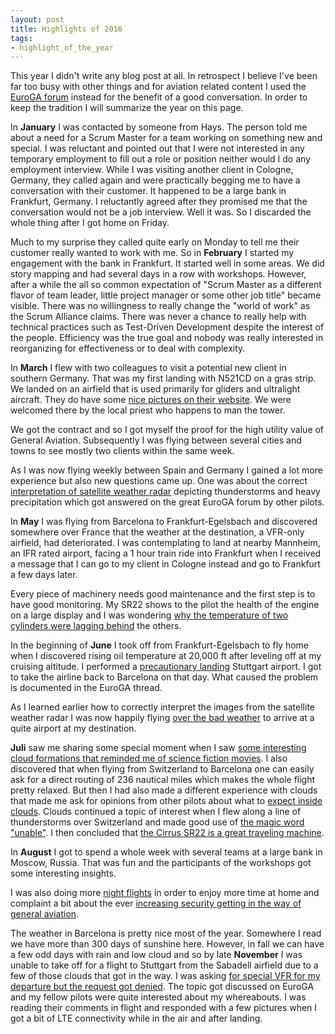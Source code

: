 ```yaml
---
layout: post
title: Highlights of 2016
tags:
- highlight_of_the_year
---
```

This year I didn't write any blog post at all. In retrospect I believe I've been far too busy with other things and for aviation related content I used the [EuroGA forum](http://www.euroga.org) instead for the benefit of a good conversation. In order to keep the tradition I will summarize the year on this page.

In **January** I was contacted by someone from Hays. The person told me about a need for a Scrum Master for a team working on something new and special. I was reluctant and pointed out that I were not interested in any temporary employment to fill out a role or position neither would I do any employment interview. While I was visiting another client in Cologne, Germany, they called again and were practically begging me to have a conversation with their customer. It happened to be a large bank in Frankfurt, Germany. I reluctantly agreed after they promised me that the conversation would not be a job interview. Well it was. So I discarded the whole thing after I got home on Friday.

Much to my surprise they called quite early on Monday to tell me their customer really wanted to work with me. So in **February** I started my engagement with the bank in Frankfurt. It started well in some areas. We did story mapping and had several days in a row with workshops. However, after a while the all so common expectation of "Scrum Master as a different flavor of team leader, little project manager or some other job title" became visible. There was no willingness to really change the "world of work" as the Scrum Alliance claims. There was never a chance to really help with technical practices such as Test-Driven Development despite the interest of the people. Efficiency was the true goal and nobody was really interested in reorganizing for effectiveness or to deal with complexity.

In **March** I flew with two colleagues to visit a potential new client in southern Germany. That was my first landing with N521CD on a gras strip. We landed on an airfield that is used primarily for gliders and ultralight aircraft. They do have some [nice pictures on their website](http://fliegerwaldsee.de). We were welcomed there by the local priest who happens to man the tower. 

We got the contract and so I got myself the proof for the high utility value of General Aviation. Subsequently I was flying between several cities and towns to see mostly two clients within the same week.

As I was now flying weekly between Spain and Germany I gained a lot more experience but also new questions came up. One was about the correct
[interpretation of satellite weather radar](http://www.euroga.org/forums/flying/5878-help-me-interpret-this-a-bit-better) depicting thunderstorms and heavy precipitation which got answered on the great EuroGA forum by other pilots.


In **May** I was flying from Barcelona to Frankfurt-Egelsbach and discovered somewhere over France that the weather at the destination, a VFR-only airfield, had deteriorated. I was contemplating to land at nearby Mannheim, an IFR rated airport, facing a 1 hour train ride into Frankfurt when I received a message that I can go to my client in Cologne instead and go to Frankfurt a few days later.

Every piece of machinery needs good maintenance and the first step is to have good monitoring. My SR22 shows to the pilot the health of the engine on a large display and I was wondering [why the temperature of two cylinders were lagging behind](http://www.euroga.org/forums/maintenance-avionics/6146-two-cylinders-lagging-behind-need-to-run-on-hotter-tit-to-keep-engine-smooth) the others.


In the beginning of **June** I took off from Frankfurt-Egelsbach to fly home when I discovered rising oil temperature at 20,000 ft after leveling off at my cruising altitude. I performed a [precautionary landing](http://www.euroga.org/forums/flying/6210-precautionary-landing-after-high-cht-and-oil-temperature) Stuttgart airport. I got to take the airline back to Barcelona on that day. What caused the problem is documented in the EuroGA thread.

As I learned earlier how to correctly interpret the images from the satellite weather radar I was now happily flying [over the bad weather](http://www.euroga.org/forums/flying/6272-over-and-between-the-weather-from-sabadell-lell-to-friedrichshafen-edny) to arrive at a quite airport at my destination.

**Juli** saw me sharing some special moment when I saw [some interesting cloud formations that reminded me of science fiction movies](http://www.euroga.org/forums/flying/6409-clouds-from-a-different-world-and-a-236-nm-direct). I also discovered that when flying from Switzerland to Barcelona one can easily ask for a direct routing of 236 nautical miles which makes the whole flight pretty relaxed. But then I had also made a different experience with clouds that made me ask for opinions from other pilots about what to [expect inside clouds](http://www.euroga.org/forums/flying/6446-inside-clouds-and-what-to-expect-next). Clouds continued a topic of interest when I flew along a line of thunderstorms over Switzerland and made good use of [the magic word "unable"](http://www.euroga.org/forums/flying/6485-the-magic-word-unable). I then concluded that [the Cirrus SR22 is a great traveling machine](http://www.euroga.org/forums/flying/6511-that-great-traveling-machine-sr22-turbo-normalized).

In **August** I got to spend a whole week with several teams at a large bank in Moscow, Russia. That was fun and the participants of the workshops got some interesting insights.

I was also doing more [night flights](http://www.euroga.org/forums/flying/6601-lell-edds-this-time-at-night-and-only-ts-next-to-the-route) in order to enjoy more time at home and complaint a bit about the ever [increasing security getting in the way of general aviation](http://www.euroga.org/forums/flying/6640-ever-increasing-security-at-some-airports).

The weather in Barcelona is pretty nice most of the year. Somewhere I read we have more than 300 days of sunshine here. However, in fall we can have a few odd days with rain and low cloud and so by late **November** I was unable to take off for a flight to Stuttgart from the Sabadell airfield due to a few of those clouds that got in the way. I was asking [for special VFR for my departure but the request got denied](http://www.euroga.org/forums/flying/7055-no-special-vfr-for-departures-at-sabadell-lell). The topic got discussed on EuroGA and my fellow pilots were quite interested about my whereabouts. I was reading their comments in flight and responded with a few pictures when I got a bit of LTE connectivity while in the air and after landing.

